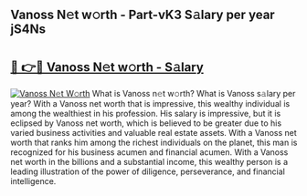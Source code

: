## Vanoss N𝚎t w𝚘rth - Part-vK3 S𝚊lary per year jS4Ns

# <h2><a href="http://gc3b2f.nevu.top/?p=Vanoss">🔗 👉🔴 Vanoss N𝚎t w𝚘rth - S𝚊lary</a></h2>

[![Vanoss N𝚎t W𝚘rth](https://i.imgur.com/Oavwk0R.jpeg)](http://gc3b2f.nevu.top/?p=Vanoss)
What is Vanoss n𝚎t w𝚘rth? What is Vanoss s𝚊lary per year?
With a Vanoss net worth that is impressive, this wealthy individual is among the wealthiest in his profession. His salary is impressive, but it is eclipsed by Vanoss net worth, which is believed to be greater due to his varied business activities and valuable real estate assets. With a Vanoss net worth that ranks him among the richest individuals on the planet, this man is recognized for his business acumen and financial acumen. With a Vanoss net worth in the billions and a substantial income, this wealthy person is a leading illustration of the power of diligence, perseverance, and financial intelligence.
